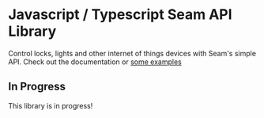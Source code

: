# Javascript / Typescript Seam API Library

Control locks, lights and other internet of things devices with Seam's simple API. Check out the documentation or [some examples](./examples)

## In Progress

This library is in progress!

